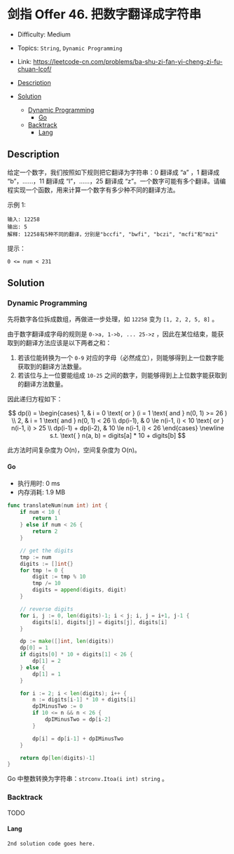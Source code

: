 <!-- omit in toc -->
# 剑指 Offer 46.  把数字翻译成字符串

- Difficulty: Medium
- Topics: `String`, `Dynamic Programming`
- Link: https://leetcode-cn.com/problems/ba-shu-zi-fan-yi-cheng-zi-fu-chuan-lcof/

- [Description](#description)
- [Solution](#solution)
  - [Dynamic Programming](#dynamic-programming)
    - [Go](#go)
  - [Backtrack](#backtrack)
    - [Lang](#lang)

## Description

给定一个数字，我们按照如下规则把它翻译为字符串：0 翻译成 “a” ，1 翻译成 “b”，……，11 翻译成 “l”，……，25 翻译成 “z”。一个数字可能有多个翻译。请编程实现一个函数，用来计算一个数字有多少种不同的翻译方法。


示例 1:
```
输入: 12258
输出: 5
解释: 12258有5种不同的翻译，分别是"bccfi", "bwfi", "bczi", "mcfi"和"mzi"
```

提示：
```
0 <= num < 231
```

## Solution

### Dynamic Programming

先将数字各位拆成数组，再做进一步处理，如 `12258` 变为 `[1, 2, 2, 5, 8]` 。

由于数字翻译成字母的规则是 `0->a, 1->b, ... 25->z` ，因此在某位结束，能获取到的翻译方法应该是以下两者之和：
1. 若该位能转换为一个 `0-9` 对应的字母（必然成立），则能够得到上一位数字能获取到的翻译方法数量。
2. 若该位与上一位要能组成 `10-25` 之间的数字，则能够得到上上位数字能获取到的翻译方法数量。

因此递归方程如下：

$$
dp(i) = \begin{cases}
1, & i = 0 \text{ or } (i = 1 \text{ and } n(0, 1) >= 26 ) \\
2, & i = 1 \text{ and } n(0, 1) < 26 \\
dp(i-1), & 0 \le n(i-1, i) < 10 \text{ or } n(i-1, i) > 25 \\
dp(i-1) + dp(i-2), & 10 \le n(i-1, i) < 26
\end{cases}
\newline
s.t. \text{  } n(a, b) = digits[a] * 10 + digits[b]
$$

此方法时间复杂度为 O(n)，空间复杂度为 O(n)。

#### Go

- 执行用时: 0 ms
- 内存消耗: 1.9 MB

```go
func translateNum(num int) int {
    if num < 10 {
        return 1
    } else if num < 26 {
        return 2
    }

    // get the digits
    tmp := num
    digits := []int{}
    for tmp != 0 {
        digit := tmp % 10
        tmp /= 10
        digits = append(digits, digit)
    }

    // reverse digits
    for i, j := 0, len(digits)-1; i < j; i, j = i+1, j-1 {
        digits[i], digits[j] = digits[j], digits[i]
    }

    dp := make([]int, len(digits))
    dp[0] = 1
    if digits[0] * 10 + digits[1] < 26 {
        dp[1] = 2
    } else {
        dp[1] = 1
    }

    for i := 2; i < len(digits); i++ {
        n := digits[i-1] * 10 + digits[i]
        dpIMinusTwo := 0
        if 10 <= n && n < 26 {
            dpIMinusTwo = dp[i-2]
        }

        dp[i] = dp[i-1] + dpIMinusTwo
    }

    return dp[len(digits)-1]
}
```

Go 中整数转换为字符串：`strconv.Itoa(i int) string` 。

### Backtrack

TODO

#### Lang

```lang
2nd solution code goes here.
```